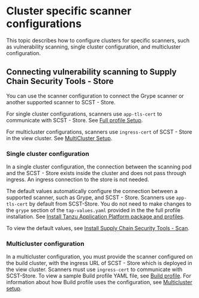 # Cluster specific scanner configurations

This topic describes how to configure clusters for specific scanners, such as
vulnerability scanning, single cluster configuration, and multicluster
configuration.

## Connecting vulnerability scanning to Supply Chain Security Tools - Store

You can use the scanner configuration to connect the Grype scanner or another
supported scanner to SCST - Store.

For single cluster configurations, scanners use `app-tls-cert` to communicate
with SCST - Store. See [Full profile Setup](../install-online/profile.hbs.md#install-profile).

For multicluster configurations, scanners use `ingress-cert` of SCST - Store in
the view cluster. See [MultiCluster Setup](multicluster-setup.hbs.md).

### Single cluster configuration

In a single cluster configuration, the connection between the scanning pod and
the SCST - Store exists inside the cluster and does not pass through ingress. An
ingress connection to the store is not needed.

The default values automatically configure the connection between a supported
scanner, such as Grype, and SCST - Store. Scanners use `app-tls-cert` by default
from SCST-Store. You do not need to make changes to the `grype` section of the
`tap-values.yaml` provided in the the full profile installation. See [Install Tanzu Application Platform package and profiles](../install-online/profile.hbs.md#install-profile).

To view the default values, see [Install Supply Chain Security Tools - Scan](../scst-scan/install-scst-scan.hbs.md#-configure-properties).

### Multicluster configuration

In a multicluster configuration, you must provide the scanner configured on the
build cluster, with the ingress URL of SCST - Store which is deployed in the
view cluster. Scanners must use `ingress-cert` to communicate with SCST-Store.
To view a sample Build profile YAML file, see [Build
profile](../multicluster/reference/tap-values-build-sample.hbs.md). For
information about how Build profile uses the configuration, see [Multicluster
setup](multicluster-setup.hbs.md#install-build-profile).